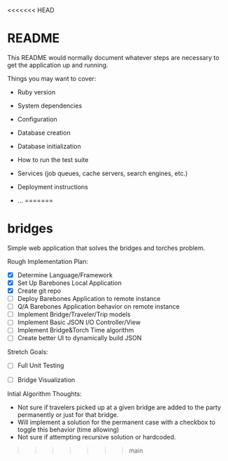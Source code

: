 <<<<<<< HEAD
# README

This README would normally document whatever steps are necessary to get the
application up and running.

Things you may want to cover:

* Ruby version

* System dependencies

* Configuration

* Database creation

* Database initialization

* How to run the test suite

* Services (job queues, cache servers, search engines, etc.)

* Deployment instructions

* ...
=======
# bridges
Simple web application that solves the bridges and torches problem.

Rough Implementation Plan:
- [x] Determine Language/Framework
- [x] Set Up Barebones Local Application
- [x] Create git repo
- [ ] Deploy Barebones Application to remote instance
- [ ] Q/A Barebones Application behavior on remote instance
- [ ] Implement Bridge/Traveler/Trip models
- [ ] Implement Basic JSON I/O Controller/View
- [ ] Implement Bridge&Torch Time algorithm
- [ ] Create better UI to dynamically build JSON

Stretch Goals:
- [ ] Full Unit Testing
- [ ] Bridge Visualization


Intial Algorithm Thoughts:
* Not sure if travelers picked up at a given bridge are added to the party permanently or just for that bridge.
* Will implement a solution for the permanent case with a checkbox to toggle this behavior (time allowing)
* Not sure if attempting recursive solution or hardcoded. 
>>>>>>> main
